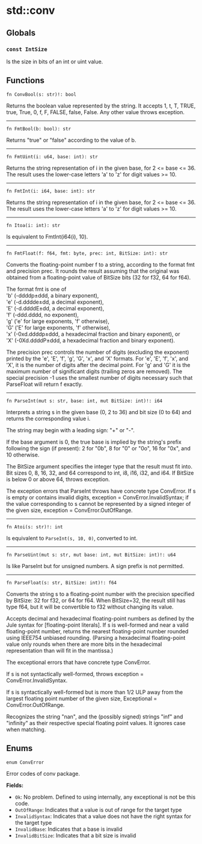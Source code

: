 # std::conv
## Globals
### `const IntSize`
Is the size in bits of an int or uint value.

## Functions
```jule
fn ConvBool(s: str)!: bool
```
Returns the boolean value represented by the string. It accepts 1, t, T, TRUE, true, True, 0, f, F, FALSE, false, False. Any other value throws exception.

---

```jule
fn FmtBool(b: bool): str
```
Returns "true" or "false" according to the value of b.

---

```jule
fn FmtUint(i: u64, base: int): str
```
Returns the string representation of i in the given base, for 2 <= base <= 36. The result uses the lower-case letters 'a' to 'z' for digit values >= 10.

---

```jule
fn FmtInt(i: i64, base: int): str
```
Returns the string representation of i in the given base, for 2 <= base <= 36. The result uses the lower-case letters 'a' to 'z' for digit values >= 10. 

---

```jule
fn Itoa(i: int): str
```
Is equivalent to FmtInt(i64(i), 10).

---

```jule
fn FmtFloat(f: f64, fmt: byte, prec: int, BitSize: int): str
```
Converts the floating-point number f to a string, according to the format fmt and precision prec. It rounds the result assuming that the original was obtained from a floating-point value of BitSize bits (32 for f32, 64 for f64).

The format fmt is one of\
'b' (-ddddp±ddd, a binary exponent),\
'e' (-d.dddde±dd, a decimal exponent),\
'E' (-d.ddddE±dd, a decimal exponent),\
'f' (-ddd.dddd, no exponent),\
'g' ('e' for large exponents, 'f' otherwise),\
'G' ('E' for large exponents, 'f' otherwise),\
'x' (-0xd.ddddp±ddd, a hexadecimal fraction and binary exponent), or\
'X' (-0Xd.ddddP±ddd, a hexadecimal fraction and binary exponent).

The precision prec controls the number of digits (excluding the exponent) printed by the 'e', 'E', 'f', 'g', 'G', 'x', and 'X' formats. For 'e', 'E', 'f', 'x', and 'X', it is the number of digits after the decimal point. For 'g' and 'G' it is the maximum number of significant digits (trailing zeros are removed). The special precision -1 uses the smallest number of digits necessary such that ParseFloat will return f exactly. 

---

```jule
fn ParseInt(mut s: str, base: int, mut BitSize: int)!: i64
```
Interprets a string s in the given base (0, 2 to 36) and bit size (0 to 64) and returns the corresponding value i.

The string may begin with a leading sign: "+" or "-".

If the base argument is 0, the true base is implied by the string's prefix following the sign (if present): 2 for "0b", 8 for "0" or "0o", 16 for "0x", and 10 otherwise.

The BitSize argument specifies the integer type that the result must fit into. Bit sizes 0, 8, 16, 32, and 64 correspond to int, i8, i16, i32, and i64. If BitSize is below 0 or above 64, throws exception.

The exception errors that ParseInt throws have concrete type ConvError. If s is empty or contains invalid digits, exception = ConvError.InvalidSyntax; if the value corresponding to s cannot be represented by a signed integer of the given size, exception = ConvError.OutOfRange.

---

```jule
fn Atoi(s: str)!: int
```
Is equivalent to `ParseInt(s, 10, 0)`, converted to int.

---

```jule
fn ParseUint(mut s: str, mut base: int, mut BitSize: int)!: u64
```
Is like ParseInt but for unsigned numbers. A sign prefix is not permitted. 

---

```jule
fn ParseFloat(s: str, BitSize: int)!: f64
```
Converts the string s to a floating-point number with the precision specified by BitSize: 32 for f32, or 64 for f64. When BitSize=32, the result still has type f64, but it will be convertible to f32 without changing its value.

Accepts decimal and hexadecimal floating-point numbers as defined by the Jule syntax for [floating-point literals]. If s is well-formed and near a valid floating-point number, returns the nearest floating-point number rounded using IEEE754 unbiased rounding. (Parsing a hexadecimal floating-point value only rounds when there are more bits in the hexadecimal representation than will fit in the mantissa.)

The exceptional errors that have concrete type ConvError.

If s is not syntactically well-formed, throws exception = ConvError.InvalidSyntax.

If s is syntactically well-formed but is more than 1/2 ULP away from the largest floating point number of the given size, Exceptional = ConvError.OutOfRange.

Recognizes the string "nan", and the (possibly signed) strings "inf" and "infinity" as their respective special floating point values. It ignores case when matching. 

## Enums
```jule
enum ConvError
```
Error codes of conv package.

**Fields:**
- `Ok`: No problem. Defined to using internally, any exceptional is not be this code.
- `OutOfRange`: Indicates that a value is out of range for the target type
- `InvalidSyntax`: Indicates that a value does not have the right syntax for the target type
- `InvalidBase`: Indicates that a base is invalid
- `InvalidBitSize`: Indicates that a bit size is invalid